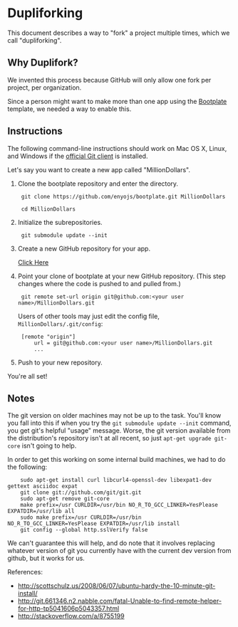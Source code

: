 # Dupliforking

This document describes a way to "fork" a project multiple times, which we call "dupliforking".

## Why Duplifork?

We invented this process because GitHub will only allow one fork per project, per organization.

Since a person might want to make more than one app using the [Bootplate](bootplate.html)
template, we needed a way to enable this.

## Instructions

The following command-line instructions should work on Mac OS X, Linux, and Windows
if the [official Git client](http://git-scm.com/download/win) is installed.

Let's say you want to create a new app called "MillionDollars".

1. Clone the bootplate repository and enter the directory.

        git clone https://github.com/enyojs/bootplate.git MillionDollars

        cd MillionDollars

2. Initialize the subrepositories.

        git submodule update --init

3. Create a new GitHub repository for your app.

    [Click Here](https://github.com/repositories/new)

4. Point your clone of bootplate at your new GitHub repository.  (This step changes where the code is pushed to and pulled from.)

        git remote set-url origin git@github.com:<your user name>/MillionDollars.git

    Users of other tools may just edit the config file, `MillionDollars/.git/config`:

        [remote "origin"]
            url = git@github.com:<your user name>/MillionDollars.git
            ...

5. Push to your new repository.

You're all set!

## Notes

The git version on older machines may not be up to the task. You'll know you fall into this if when you try the ``git submodule update --init`` command, you get git's helpful "usage" message. Worse, the git version available from the distribution's repository isn't at all recent, so just ``apt-get upgrade git-core`` isn't going to help.

In order to get this working on some internal build machines, we had to do the following:

        sudo apt-get install curl libcurl4-openssl-dev libexpat1-dev gettext asciidoc expat
        git clone git://github.com/git/git.git
        sudo apt-get remove git-core
        make prefix=/usr CURLDIR=/usr/bin NO_R_TO_GCC_LINKER=YesPlease EXPATDIR=/usr/lib all 
        sudo make prefix=/usr CURLDIR=/usr/bin NO_R_TO_GCC_LINKER=YesPlease EXPATDIR=/usr/lib install
        git config --global http.sslVerify false

We can't guarantee this will help, and do note that it involves replacing whatever version of git you currently have with the current dev version from github, but it works for us.

References:

* http://scottschulz.us/2008/06/07/ubuntu-hardy-the-10-minute-git-install/
* http://git.661346.n2.nabble.com/fatal-Unable-to-find-remote-helper-for-http-tp5041606p5043357.html
* http://stackoverflow.com/a/8755199